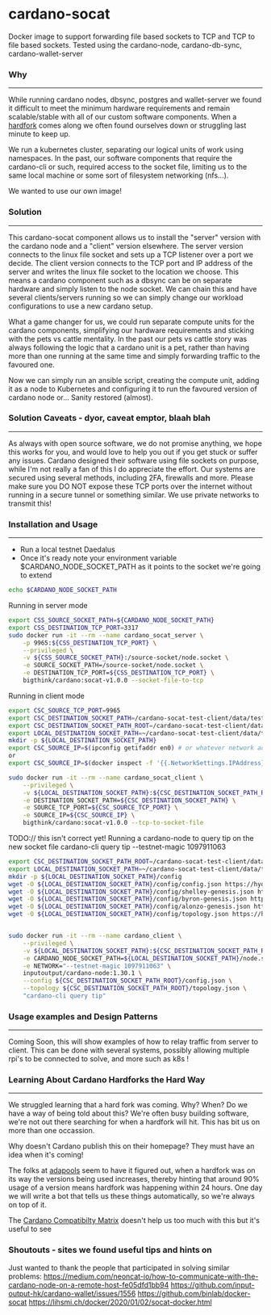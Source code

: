 cardano-socat
=============================

Docker image to support forwarding file based sockets to TCP and TCP to file based sockets. Tested using the cardano-node, cardano-db-sync, cardano-wallet-server

### Why
------------
While running cardano nodes, dbsync, postgres and wallet-server we found it difficult to meet the minimum hardware requirements and remain scalable/stable with all of our custom software components. 
When a [hardfork](###-Learning-About-Cardano-Hardforks-the-Hard-Way) comes along we often found ourselves down or struggling last minute to keep up.

We run a kubernetes cluster, separating our logical units of work using namespaces.
In the past, our software components that require the cardano-cli or such, required access to the socket file, limiting us to the same local machine or some sort of filesystem networking (nfs...).

We wanted to use our own image!

### Solution
------------
This cardano-socat component allows us to install the "server" version with the cardano node and a "client" version elsewhere. The server version connects to the linux file socket and sets up a TCP listener over a port we decide. The client version connects to the TCP port and IP address of the server and writes the linux file socket to the location we choose. This means a cardano component such as a dbsync can be on separate hardware and simply listen to the node socket. We can chain this and have several clients/servers running so we can simply change our workload configurations to use a new cardano setup.

What a game changer for us, we could run separate compute units for the cardano components, simplifying our hardware requirements and sticking with the pets vs cattle mentality. In the past our pets vs cattle story was always following the logic that a cardano unit is a pet, rather than having more than one running at the same time and simply forwarding traffic to the favoured one.

Now we can simply run an ansible script, creating the compute unit, adding it as a node to Kubernetes and configuring it to run the favoured version of cardano node or... Sanity restored (almost).

### Solution Caveats - dyor, caveat emptor, blaah blah
-----
As always with open source software, we do not promise anything, we hope this works for you, and would love to help you out if you get stuck or suffer any issues.
Cardano designed their software using file sockets on purpose, while I'm not really a fan of this I do appreciate the effort. Our systems are secured using several methods, including 2FA, firewalls and more. 
Please make sure you DO NOT expose these TCP ports over the internet without running in a secure tunnel or something similar. We use private networks to transmit this!


### Installation and Usage
------------
- Run a local testnet Daedalus
- Once it's ready note your environment variable $CARDANO_NODE_SOCKET_PATH as it points to the socket we're going to extend
```bash 
echo $CARDANO_NODE_SOCKET_PATH
```


Running in server mode
```bash
export CSS_SOURCE_SOCKET_PATH=${CARDANO_NODE_SOCKET_PATH}
export CSS_DESTINATION_TCP_PORT=3317
sudo docker run -it --rm --name cardano_socat_server \
	-p 9965:${CSS_DESTINATION_TCP_PORT} \
	--privileged \
	-v ${CSS_SOURCE_SOCKET_PATH}:/source-socket/node.socket \
	-e SOURCE_SOCKET_PATH=/source-socket/node.socket \
	-e DESTINATION_TCP_PORT=${CSS_DESTINATION_TCP_PORT} \
	bigthink/cardano:socat-v1.0.0 --socket-file-to-tcp
```

Running in client mode
```bash
export CSC_SOURCE_TCP_PORT=9965
export CSC_DESTINATION_SOCKET_PATH=/cardano-socat-test-client/data/test/cardano-node/data/node.socket
export CSC_DESTINATION_SOCKET_PATH_ROOT=/cardano-socat-test-client/data/test/cardano-node/data
export LOCAL_DESTINATION_SOCKET_PATH=~/cardano-socat-test-client/data/test/cardano-node/data
mkdir -p ${LOCAL_DESTINATION_SOCKET_PATH}
export CSC_SOURCE_IP=$(ipconfig getifaddr en0) # or whatever network adaptor you use
or
export CSC_SOURCE_IP=$(docker inspect -f '{{.NetworkSettings.IPAddress}}' cardano_socat_server)

sudo docker run -it --rm --name cardano_socat_client \
	--privileged \
	-v ${LOCAL_DESTINATION_SOCKET_PATH}:${CSC_DESTINATION_SOCKET_PATH_ROOT} \
	-e DESTINATION_SOCKET_PATH=${CSC_DESTINATION_SOCKET_PATH} \
	-e SOURCE_TCP_PORT=${CSC_SOURCE_TCP_PORT} \
	-e SOURCE_IP=${CSC_SOURCE_IP} \
	bigthink/cardano:socat-v1.0.0 --tcp-to-socket-file
```

TODO:// this isn't correct yet!
Running a cardano-node to query tip on the new socket file
cardano-cli query tip --testnet-magic 1097911063

```bash
export CSC_DESTINATION_SOCKET_PATH_ROOT=/cardano-socat-test-client/data/test/cardano-node/data
export LOCAL_DESTINATION_SOCKET_PATH=~/cardano-socat-test-client/data/test/cardano-node/data
mkdir -p ${LOCAL_DESTINATION_SOCKET_PATH}/config
wget -O ${LOCAL_DESTINATION_SOCKET_PATH}/config/config.json https://hydra.iohk.io/build/7654130/download/1/testnet-config.json
wget -O ${LOCAL_DESTINATION_SOCKET_PATH}/config/shelley-genesis.json https://hydra.iohk.io/build/7654130/download/1/testnet-shelley-genesis.json
wget -O ${LOCAL_DESTINATION_SOCKET_PATH}/config/byron-genesis.json https://hydra.iohk.io/build/7654130/download/1/testnet-byron-genesis.json
wget -O ${LOCAL_DESTINATION_SOCKET_PATH}/config/alonzo-genesis.json https://hydra.iohk.io/build/7654130/download/1/testnet-alonzo-genesis.json
wget -O ${LOCAL_DESTINATION_SOCKET_PATH}/config/topology.json https://hydra.iohk.io/build/7654130/download/1/testnet-topology.json


sudo docker run -it --rm --name cardano_client \
	--privileged \
	-v ${LOCAL_DESTINATION_SOCKET_PATH}:${CSC_DESTINATION_SOCKET_PATH_ROOT} \
	-e CARDANO_NODE_SOCKET_PATH=${LOCAL_DESTINATION_SOCKET_PATH}/node.socket \
	-e NETWORK="--testnet-magic 1097911063" \
	inputoutput/cardano-node:1.30.1 \
	--config ${CSC_DESTINATION_SOCKET_PATH_ROOT}/config.json \
    --topology ${CSC_DESTINATION_SOCKET_PATH_ROOT}/topology.json \
	"cardano-cli query tip"
```

### Usage examples and Design Patterns
------------
Coming Soon, this will show examples of how to relay traffic from server to client. This can be done with several systems, possibly allowing multiple rpi's to be connected to solve, and more such as k8s !

### Learning About Cardano Hardforks the Hard Way
-----
We struggled learning that a hard fork was coming. Why? When? Do we have a way of being told about this?
We're often busy building software, we're not out there searching for when a hardfork will hit. This has bit us on more than one occassion.

Why doesn't Cardano publish this on their homepage? They must have an idea when it's coming!

The folks at [adapools](https://adapools.org/latest) seem to have it figured out, when a hardfork was on its way the versions being used increases, thereby hinting that around 90% usage of a version means hardfork was happening within 24 hours. One day we will write a bot that tells us these things automatically, so we're always on top of it.

The [Cardano Compatibilty Matrix](https://docs.cardano.org/tools/comp-matrix) doesn't help us too much with this but it's useful to see

### Shoutouts - sites we found useful tips and hints on
Just wanted to thank the people that participated in solving similar problems:
https://medium.com/neoncat-io/how-to-communicate-with-the-cardano-node-on-a-remote-host-fe05dfd1bb94
https://github.com/input-output-hk/cardano-wallet/issues/1556
https://github.com/binlab/docker-socat
https://lihsmi.ch/docker/2020/01/02/socat-docker.html

